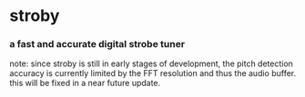 # stroby
### a fast and accurate digital strobe tuner

note: since stroby is still in early stages of development, the pitch detection accuracy is currently limited by the FFT resolution and thus the audio buffer. this will be fixed in a near future update.